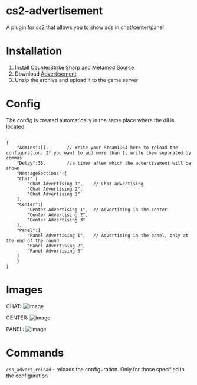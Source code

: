 # cs2-advertisement
A plugin for cs2 that allows you to show ads in chat/center/panel

# Installation
1. Install [CounterStrike Sharp](https://github.com/roflmuffin/CounterStrikeSharp) and [Metamod:Source](https://www.sourcemm.net/downloads.php/?branch=master)
3. Download [Advertisement](https://github.com/partiusfabaa/cs2-advertisement/releases/tag/v1.0.0)
4. Unzip the archive and upload it to the game server

# Config
The config is created automatically in the same place where the dll is located
```

{
    "Admins":[],       // Write your SteamID64 here to reload the configuration. If you want to add more than 1, write them separated by commas
    "Delay":35,        //a timer after which the advertisement will be shown
    "MessageSections":{
	"Chat":[
		"Chat Advertising 1",    // Chat advertising
		"Chat Advertising 2",
		"Chat Advertising 3"
	],
	"Center":[
		"Center Advertising 1",  // Advertising in the center
		"Center Advertising 2",
		"Center Advertising 3"
	],
	"Panel":[
		"Panel Advertising 1",   // Advertising in the panel, only at the end of the round
		"Panel Advertising 2",
		"Panel Advertising 3"
	]
    }
}
```

# Images
CHAT:
![image](https://github.com/partiusfabaa/cs2-advertisement/assets/96542489/c6b008b4-9b66-4d8a-9cd8-c40505d0f1c3)

CENTER:
![image](https://github.com/partiusfabaa/cs2-advertisement/assets/96542489/5f56cb66-6aac-423a-b7d0-efa066e37da4)

PANEL:
![image](https://github.com/partiusfabaa/cs2-advertisement/assets/96542489/cd1e788f-9e8e-4276-a90c-e08d8adb21f5)

# Commands
`css_advert_reload` - reloads the configuration. Only for those specified in the configuration
